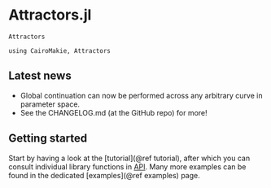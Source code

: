 # Attractors.jl

```@docs
Attractors
```

```@setup MAIN
using CairoMakie, Attractors
```

## Latest news

- Global continuation can now be performed across any arbitrary curve
  in parameter space.
- See the CHANGELOG.md (at the GitHub repo) for more!

## Getting started

Start by having a look at the [tutorial](@ref tutorial), after which you can
consult individual library functions in [API](@ref). Many more examples can be found
in the dedicated [examples](@ref examples) page.
